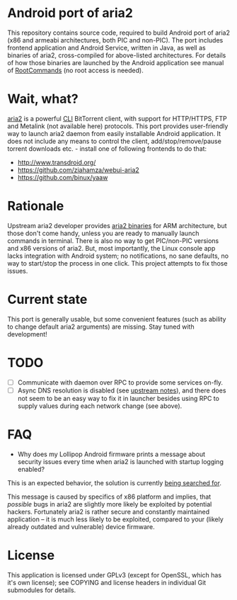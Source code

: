 Android port of aria2
==========
This repository contains source code, required to build Android port of aria2 (x86 and armeabi
architectures, both PIC and non-PIC). The port includes frontend application and Android Service,
written in Java, as well as binaries of aria2, cross-compiled for above-listed architectures.
For details of how those binaries are launched by the Android application see manual of
[RootCommands][1] (no root access is needed).

Wait, what?
==========
[aria2][2] is a powerful [CLI][3] BitTorrent client, with support for HTTP/HTTPS, FTP and
Metalink (not available here) protocols. This port provides user-friendly way to launch aria2
daemon from easily installable Android application. It does not include any means to control
the client, add/stop/remove/pause torrent downloads etc. - install one of following frontends
to do that:

* http://www.transdroid.org/
* https://github.com/ziahamza/webui-aria2
* https://github.com/binux/yaaw

Rationale
==========
Upstream aria2 developer provides [aria2 binaries][4] for ARM architecture, but those don't come
handy, unless you are ready to manually launch commands in terminal. There is also no way to
get PIC/non-PIC versions and x86 versions of aria2. But, most importantly, the Linux console app
lacks integration with Android system; no notifications, no sane defaults, no way to start/stop
the process in one click. This project attempts to fix those issues.

Current state
==========
This port is generally usable, but some convenient features (such as ability to change default
aria2 arguments) are missing. Stay tuned with development!

TODO
==========
- [ ] Communicate with daemon over RPC to provide some services on-fly.
- [ ] Async DNS resolution is disabled (see [upstream notes][5]), and there does not seem to be an
easy way to fix it in launcher besides using RPC to supply values during each network change
(see above).

FAQ
==========

* Why does my Lollipop Android firmware prints a message about security issues
every time when aria2 is launched with startup logging enabled?

This is an expected behavior, the solution is currently [being searched for](#1).

This message is caused by specifics of x86 platform and implies, that _possible_ bugs in
aria2 are slightly more likely be exploited by potential hackers. Fortunately aria2 is rather
secure and constantly maintained application – it is much less likely to be exploited,
compared to your (likely already outdated and vulnerable) device firmware.

License
==========
This application is licensed under GPLv3 (except for OpenSSL, which has it's own license); see
COPYING and license headers in individual Git submodules for details.

[1]: https://github.com/dschuermann/superuser-commands
[2]: http://sourceforge.net/projects/aria2/files/stable/
[3]: https://en.wikipedia.org/wiki/Command-line_interface
[4]: http://aria2.sf.net/
[5]: https://github.com/tatsuhiro-t/aria2/blob/master/README.android
